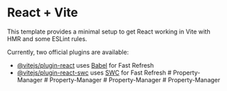 # React + Vite

This template provides a minimal setup to get React working in Vite with HMR and some ESLint rules.

Currently, two official plugins are available:

- [@vitejs/plugin-react](https://github.com/vitejs/vite-plugin-react/blob/main/packages/plugin-react/README.md) uses [Babel](https://babeljs.io/) for Fast Refresh
- [@vitejs/plugin-react-swc](https://github.com/vitejs/vite-plugin-react-swc) uses [SWC](https://swc.rs/) for Fast Refresh
#   P r o p e r t y - M a n a g e r  
 #   P r o p e r t y - M a n a g e r  
 #   P r o p e r t y - M a n a g e r  
 #   P r o p e r t y - M a n a g e r  
 